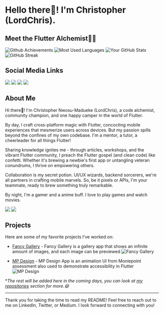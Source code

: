 # Hello there👋! I'm Christopher (LordChris). 
## Meet the Flutter Alchemist🧙💙

![Github Achievements](https://github-profile-trophy.vercel.app/?username=Lord-Chris&theme=radical&row=1&column=7&margin-w=15&margin-h=15&no-bg=true&no-frame=true)
![Most Used Languages](https://github-readme-stats.vercel.app/api/top-langs?username=Lord-Chris&show_icons=true&locale=en&layout=compact&theme=radical) 
![Your GitHub Stats](https://github-readme-stats.vercel.app/api?username=Lord-Chris&show_icons=true&theme=radical)
![GitHub Streak](https://github-readme-streak-stats.herokuapp.com/?user=Lord-Chris&theme=radical)
<!-- ![Your GitHub stats](https://github-readme-stats.vercel.app/api/wakatime?username=LordChris&theme=radical) -->

## Social Media Links

[![](https://img.shields.io/badge/LinkedIn-12100E?style=for-the-badge&logo=linkedin)](https://linkedin.com/in/lord-chris)
[![](https://img.shields.io/badge/twitter-12100E?style=for-the-badge&logo=twitter)](https://twitter.com/lord_chris__)
[![](https://img.shields.io/badge/medium-12100E?style=for-the-badge&logo=medium)](https://medium.com/@LordChris)
[![](https://img.shields.io/badge/LinkTr.ee-12100E?style=for-the-badge&logo=linktree)](https://linktr.ee/lord_chris)


## About Me

Hi there👋! I'm Christopher Nwosu-Madueke (LordChris), a code alchemist, community champion, and one happy camper in the world of Flutter.

By day, I craft cross-platform magic with Flutter, concocting mobile experiences that mesmerize users across devices. But my passion spills beyond the confines of my own codebase. I'm a mentor, a tutor, a cheerleader for all things Flutter!

Sharing knowledge ignites me - through articles, workshops, and the vibrant Flutter community, I preach the Flutter gospel (and clean code) like confetti. Whether it's brewing a newbie's first app or untangling veteran conundrums, I thrive on empowering others.

Collaboration is my secret potion. UI/UX wizards, backend sorcerers, we're all partners in crafting mobile marvels. So, be it pixels or APIs, I'm your teammate, ready to brew something truly remarkable.

By night, I'm a gamer and a anime buff. I love to play games and watch movies.

![](https://img.shields.io/twitter/follow/lord_chris__?logo=twitter&style=for-the-badge)
![](https://img.shields.io/github/followers/Lord-Chris?logo=github&style=for-the-badge)


## Projects

Here are some of my favorite projects I've worked on:

- [Fancy Gallery](https://github.com/Lord-Chris/Fancy-Gallery) - Fancy Gallery is a gallery app that shows an infinite amount of images, and each image can be previewed
![Fancy Gallery](https://github.com/Lord-Chris/Lord-Chris/assets/58702861/3c58e240-21c4-4d9a-bb39-cd7ad31dcd0b)

- [MP Design](https://github.com/Lord-Chris/mp_design) - MP Design App is an animation UI from Moniepoint assessment also used to demonstrate accessibility in Flutter
![MP Design](https://github.com/Lord-Chris/mp_design/assets/58702861/8d41f5ab-6c6b-4e7d-aac6-b8a152f001c1)

**The rest will be added here in the coming days, you can look at [my repositories](https://github.com/Lord-Chris?tab=repositories) section for more.😄*



<!-- 2. [Project 2](link_to_project_2) - Brief description
3. [Project 3](link_to_project_3) - Brief description
4. [Project 4](link_to_project_4) - Brief description
5. [Project 5](link_to_project_5) - Brief description
6. [Project 6](link_to_project_6) - Brief description
7. [Project 7](link_to_project_7) - Brief description
8. [Project 8](link_to_project_8) - Brief description
9. [Project 9](link_to_project_9) - Brief description
10. [Project 10](link_to_project_10) - Brief description -->

<!-- ## Fun Fact
[Share a fun fact about yourself.] -->
<!-- ## Ending Remark -->
---

Thank you for taking the time to read my README! Feel free to reach out to me on LinkedIn, Twitter, or Medium. I look forward to connecting with you!


